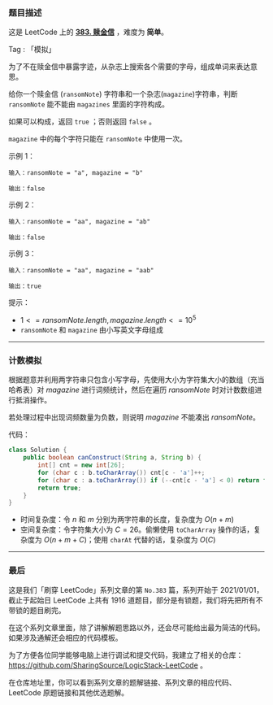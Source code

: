 ### 题目描述

这是 LeetCode 上的 **[383. 赎金信](https://leetcode-cn.com/problems/ransom-note/solution/gong-shui-san-xie-jian-dan-ji-shu-mo-ni-udpzn/)** ，难度为 **简单**。

Tag : 「模拟」



为了不在赎金信中暴露字迹，从杂志上搜索各个需要的字母，组成单词来表达意思。

给你一个赎金信 (`ransomNote`) 字符串和一个杂志(`magazine`)字符串，判断` ransomNote` 能不能由 `magazines` 里面的字符构成。

如果可以构成，返回 `true` ；否则返回 `false` 。

`magazine` 中的每个字符只能在 `ransomNote` 中使用一次。

示例 1：
```
输入：ransomNote = "a", magazine = "b"

输出：false
```
示例 2：
```
输入：ransomNote = "aa", magazine = "ab"

输出：false
```
示例 3：
```
输入：ransomNote = "aa", magazine = "aab"

输出：true
```

提示：
* $1 <= ransomNote.length, magazine.length <= 10^5$
* `ransomNote` 和 `magazine` 由小写英文字母组成

---

### 计数模拟

根据题意并利用两字符串只包含小写字母，先使用大小为字符集大小的数组（充当哈希表）对 $magazine$ 进行词频统计，然后在遍历 $ransomNote$ 时对计数数组进行抵消操作。

若处理过程中出现词频数量为负数，则说明 $magazine$ 不能凑出 $ransomNote$。

代码：
```java
class Solution {
    public boolean canConstruct(String a, String b) {
        int[] cnt = new int[26];
        for (char c : b.toCharArray()) cnt[c - 'a']++;
        for (char c : a.toCharArray()) if (--cnt[c - 'a'] < 0) return false;
        return true;
    }
}
```
* 时间复杂度：令 $n$ 和 $m$ 分别为两字符串的长度，复杂度为 $O(n + m)$
* 空间复杂度：令字符集大小为 $C = 26$。偷懒使用 `toCharArray` 操作的话，复杂度为 $O(n + m + C)$；使用 `charAt` 代替的话，复杂度为 $O(C)$

---

### 最后

这是我们「刷穿 LeetCode」系列文章的第 `No.383` 篇，系列开始于 2021/01/01，截止于起始日 LeetCode 上共有 1916 道题目，部分是有锁题，我们将先把所有不带锁的题目刷完。

在这个系列文章里面，除了讲解解题思路以外，还会尽可能给出最为简洁的代码。如果涉及通解还会相应的代码模板。

为了方便各位同学能够电脑上进行调试和提交代码，我建立了相关的仓库：https://github.com/SharingSource/LogicStack-LeetCode 。

在仓库地址里，你可以看到系列文章的题解链接、系列文章的相应代码、LeetCode 原题链接和其他优选题解。


